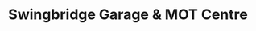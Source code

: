 ---
title: "Swingbridge Garage & MOT Centre"
url: /gateshead/swingbridge-garage-und-mot-centre/
shop: Autowerkstatt
---